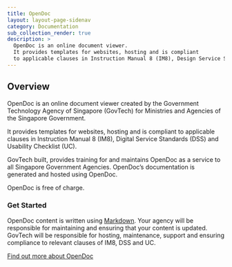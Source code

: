 ```yaml
---
title: OpenDoc
layout: layout-page-sidenav
category: Documentation
sub_collection_render: true
description: >
  OpenDoc is an online document viewer.
  It provides templates for websites, hosting and is compliant 
  to applicable clauses in Instruction Manual 8 (IM8), Design Service Standard (DSS) and Usability Checklist (UC).
---
```


## Overview

OpenDoc is an online document viewer created by the Government Technology Agency of Singapore (GovTech) for Ministries and Agencies of the Singapore Government.

It provides templates for websites, hosting and is compliant to applicable clauses in Instruction Manual 8 (IM8), Digital Service Standards (DSS) and Usability Checklist (UC).

GovTech built, provides training for and maintains OpenDoc as a service to all Singapore Government Agencies. OpenDoc’s documentation is generated and hosted using OpenDoc.

OpenDoc is free of charge.

### Get Started

OpenDoc content is written using [Markdown](https://en.wikipedia.org/wiki/Markdown). Your agency will be responsible for maintaining and ensuring that your content is updated. GovTech will be responsible for hosting, maintenance, support and ensuring compliance to relevant clauses of IM8, DSS and UC.

[Find out more about OpenDoc](https://opendoc.sg/)
